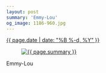 ```yaml
---
layout: post
summary: 'Emmy-Lou'
og_image: 1186-960.jpg
---
```


<p>
 <time>
  <a href="/1186">
   {{ page.date | date: "%B %-d, %Y" }}
  </a>
 </time>
 <a href="/1186">
  <figure data-taken="7/25/2020">
   <img alt="{{ page.summary }}" sizes="(min-width: 700px) 50vw, calc(100vw - 2rem)" src="{{ site.assets_url }}/1186-480.jpg" srcset="{{ site.assets_url }}/1186-240.jpg 240w, {{ site.assets_url }}/1186-480.jpg 480w, {{ site.assets_url }}/1186-720.jpg 720w, {{ site.assets_url }}/1186-960.jpg 960w"/>
  </figure>
 </a>
 <span>
  Emmy-Lou
 </span>
</p>
